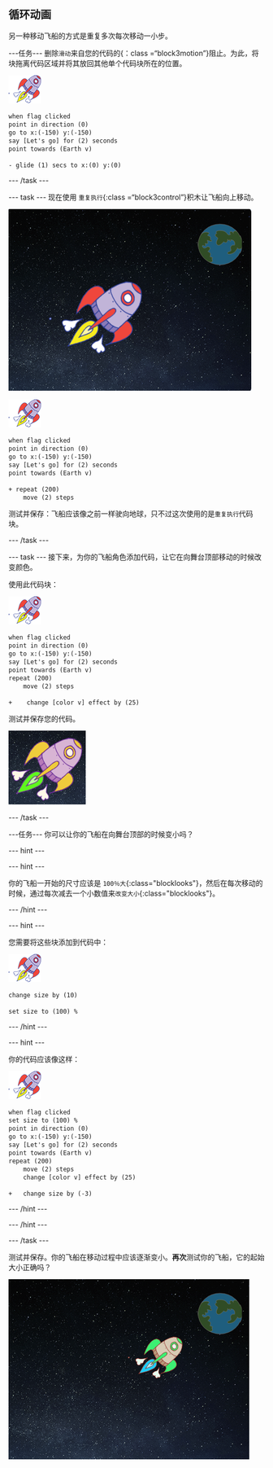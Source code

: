 ## 循环动画

另一种移动飞船的方式是重复多次每次移动一小步。

\---任务\--- 删除`滑动`来自您的代码的{：class =“block3motion”}阻止。为此，将块拖离代码区域并将其放回其他单个代码块所在的位置。

![宇宙飞船精灵](images/sprite-spaceship.png)

```blocks3
when flag clicked
point in direction (0)
go to x:(-150) y:(-150)
say [Let's go] for (2) seconds
point towards (Earth v)

- glide (1) secs to x:(0) y:(0)
```

\--- /task \---

\--- task \--- 现在使用 `重复执行`{:class =“block3control”}积木让飞船向上移动。

![测试飞船动画](images/space-animate-stage.png)

![宇宙飞船精灵](images/sprite-spaceship.png)

```blocks3
when flag clicked
point in direction (0)
go to x:(-150) y:(-150)
say [Let's go] for (2) seconds
point towards (Earth v)

+ repeat (200)
    move (2) steps
```

测试并保存：飞船应该像之前一样驶向地球，只不过这次使用的是`重复执行`代码块。

\--- /task \---

\--- task \--- 接下来，为你的飞船角色添加代码，让它在向舞台顶部移动的时候改变颜色。

使用此代码块：

![宇宙飞船精灵](images/sprite-spaceship.png)

```blocks3
when flag clicked
point in direction (0)
go to x:(-150) y:(-150)
say [Let's go] for (2) seconds
point towards (Earth v)
repeat (200)
    move (2) steps

+    change [color v] effect by (25)
```

测试并保存您的代码。

![测试飞船变色](images/space-colour-test.png)

\--- /task \---

\---任务\--- 你可以让你的飞船在向舞台顶部的时候变小吗？

\--- hint \---

\--- hint \---

你的飞船一开始的尺寸应该是 `100％大`{:class="blocklooks"}，然后在每次移动的时候，通过每次减去一个小数值来`改变大小`{:class="blocklooks"}。

\--- /hint \---

\--- hint \---

您需要将这些块添加到代码中：

![宇宙飞船精灵](images/sprite-spaceship.png)

```blocks3
change size by (10)

set size to (100) %
```

\--- /hint \---

\--- hint \---

你的代码应该像这样：

![宇宙飞船精灵](images/sprite-spaceship.png)

```blocks3
when flag clicked
set size to (100) %
point in direction (0)
go to x:(-150) y:(-150)
say [Let's go] for (2) seconds
point towards (Earth v)
repeat (200)
    move (2) steps
    change [color v] effect by (25)

+   change size by (-3)
```

\--- /hint \---

\--- /hint \---

\--- /task \---

测试并保存。你的飞船在移动过程中应该逐渐变小。**再次**测试你的飞船，它的起始大小正确吗？

![测试飞船变小](images/space-size-test.png)